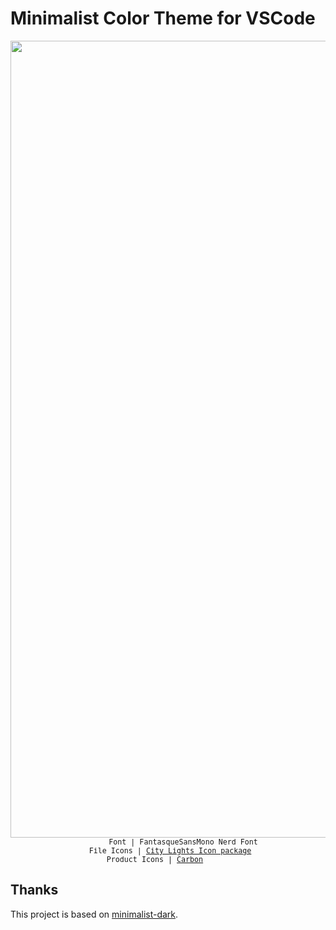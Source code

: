 # Minimalist Color Theme for VSCode

<p align="center">
<img width="1275" src="https://raw.githubusercontent.com/abeixiaolu/xiaoluabei-vscode-theme/master/assets/image.png" alt="screenshot" />
<sub><samp>&nbsp;&nbsp;&nbsp;&nbsp;&nbsp;&nbsp;&nbsp;Font | FantasqueSansMono Nerd Font<br>
&nbsp;File Icons | <a href="https://marketplace.cursorapi.com/items?itemName=Yummygum.city-lights-icon-vsc">City Lights Icon package</a><br>
Product Icons | <a href="https://github.com/antfu/vscode-icons-carbon">Carbon</a>&nbsp;&nbsp;&nbsp;&nbsp;&nbsp;&nbsp;<br>
</p>

## Thanks

This project is based on [minimalist-dark](https://marketplace.visualstudio.com/items?itemName=nichabosh.minimalist-dark).
